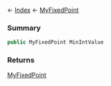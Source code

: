 ← [Index](Api-Index) ← [MyFixedPoint](VRage.MyFixedPoint)

### Summary

```csharp
public MyFixedPoint MinIntValue
```

### Returns

[MyFixedPoint](VRage.MyFixedPoint)

